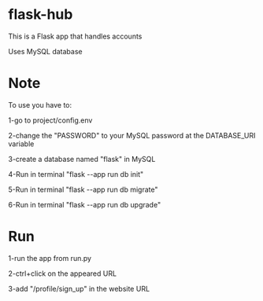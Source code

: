# flask-hub
This is a Flask app that handles accounts

Uses MySQL database 

# Note

To use you have to:

1-go to project/config.env

2-change the "PASSWORD" to your MySQL password at the DATABASE_URI variable

3-create a database named "flask" in MySQL

4-Run in terminal "flask --app run db init"

5-Run in terminal "flask --app run db migrate"

6-Run in terminal "flask --app run db upgrade"

# Run

1-run the app from run.py

2-ctrl+click on the appeared URL

3-add "/profile/sign_up" in the website URL


